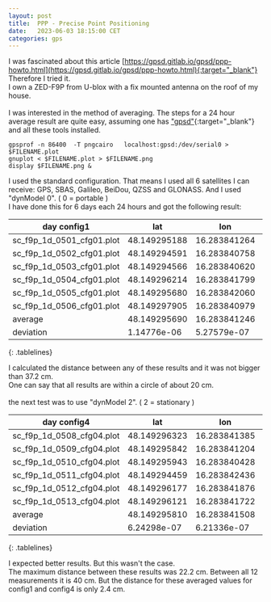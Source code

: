 ```yaml
---
layout: post
title:  PPP - Precise Point Positioning
date:   2023-06-03 18:15:00 CET
categories: gps
---
```


I was fascinated about this article [https://gpsd.gitlab.io/gpsd/ppp-howto.html](https://gpsd.gitlab.io/gpsd/ppp-howto.html){:target="_blank"}
Therefore I tried it.<br>
I own a ZED-F9P from U-blox with a fix mounted antenna on the roof of my house.
<br><br>
I was interested in the method of averaging.
The steps for a 24 hour average result are quite easy, assuming one has ["gpsd"](https://gitlab.com/gpsd/gpsd){:target="_blank"} and all these tools installed.

<pre><code>gpsprof -n 86400  -T pngcairo   localhost:gpsd:/dev/serial0 > $FILENAME.plot
gnuplot < $FILENAME.plot > $FILENAME.png
display $FILENAME.png &
</code></pre>

I used the standard configuration. That means I used all 6 satellites I can receive: GPS, SBAS, Galileo, BeiDou, QZSS and GLONASS. And I used "dynModel 0". ( 0 = portable ) <br>
I have done this for 6 days each 24 hours and got the following result:

<style>
.tablelines table, .tablelines td, .tablelines th {
        border: 1px solid black;
        padding: 2px;
        }
</style>

| day config1                | lat            | lon            | AltHAE    | CEP50   | CEP99   | EP50    | EP99   |
| -------------------------- | -------------- | -------------- | --------- | ------- | ------- | ------- | ------ |
| sc_f9p_1d_0501_cfg01.plot  |  48.149295188  |  16.283841264  |  287.224  |  0.560  |  2.014  |  0.738  |  3.048 |
| sc_f9p_1d_0502_cfg01.plot  |  48.149294591  |  16.283840758  |  287.417  |  0.736  |  1.784  |  0.721  |  2.980 |
| sc_f9p_1d_0503_cfg01.plot  |  48.149294566  |  16.283840620  |  287.354  |  0.704  |  1.326  |  0.759  |  2.875 |
| sc_f9p_1d_0504_cfg01.plot  |  48.149296214  |  16.283841799  |  287.095  |  0.588  |  1.513  |  0.752  |  2.919 |
| sc_f9p_1d_0505_cfg01.plot  |  48.149295680  |  16.283842060  |  287.137  |  0.551  |  1.733  |  0.699  |  2.764 |
| sc_f9p_1d_0506_cfg01.plot  |  48.149297905  |  16.283840979  |  287.696  |  0.607  |  1.603  |  0.723  |  2.985 |
| average | 48.149295690 | 16.283841246 | 287.321 | 0.624 | 1.662 |  0.732 |  2.928 |
| deviation | 1.14776e-06 | 5.27579e-07 | 0.202184 | 0.07065 | 0.2169 | 0.0202 | 0.09141 |
{: .tablelines}

I calculated the distance between any of these results and it was not bigger than 37.2 cm. <br>
One can say that all results are within a circle of about 20 cm.
<br><br>
the next test was to use "dynModel 2". ( 2 = stationary )
<br>

| day config4                | lat            | lon            | AltHAE    | CEP50   | CEP99   | EP50    | EP99   |
| -------------------------- | -------------- | -------------- | --------- | ------- | ------- | ------- | ------ |
|  sc_f9p_1d_0508_cfg04.plot  |  48.149296323  |  16.283841385  |  286.960  |  0.740  |  1.987  |  0.829  |  3.173  |
|  sc_f9p_1d_0509_cfg04.plot  |  48.149295842  |  16.283841204  |  286.905  |  0.640  |  1.563  |  0.723  |  2.891  |
|  sc_f9p_1d_0510_cfg04.plot  |  48.149295943  |  16.283840428  |  287.110  |  0.753  |  1.381  |  0.762  |  3.282  |
|  sc_f9p_1d_0511_cfg04.plot  |  48.149294459  |  16.283842436  |  287.532  |  0.829  |  1.514  |  0.853  |  3.137  |
|  sc_f9p_1d_0512_cfg04.plot  |  48.149296177  |  16.283841876  |  287.672  |  0.832  |  2.139  |  0.801  |  3.160  |
|  sc_f9p_1d_0513_cfg04.plot  |  48.149296121  |  16.283841722  |  287.537  |  0.805  |  2.082  |  0.781  |  3.319  |
| average |   48.149295810 |  16.283841508 |   287.286 |  0.767 |  1.778 |  0.792 |   3.160 |  
| deviation  | 6.24298e-07| 6.21336e-07 | 0.304118| 0.06654| 0.29998| 0.04272| 0.13737  |
{: .tablelines}

I expected better results. But this wasn't the case. <br>
The maximum distance between these results was 22.2 cm. Between all 12 measurements it is 40 cm. But the distance for these averaged values for config1 and config4 is only 2.4 cm.
